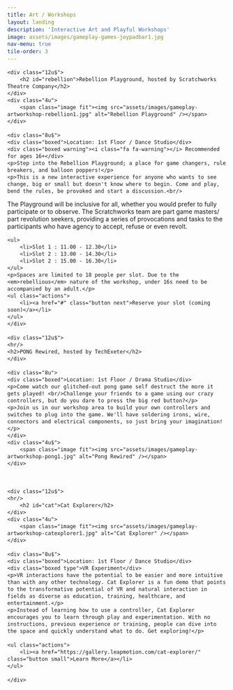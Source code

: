 ```yaml
---
title: Art / Workshops
layout: landing
description: 'Interactive Art and Playful Workshops'
image: assets/images/gameplay-games-joypadbar1.jpg
nav-menu: true
tile-order: 3
---
```


<!-- Main -->
<div id="main">


<!-- One -->
<section id="one">
	<div class="inner">
	<!-- Content -->

<div class="row">
		
	<div class="12u$">
		<h2 id="rebellion">Rebellion Playground, hosted by Scratchworks Theatre Company</h2>
	</div>
	<div class="4u">
		<span class="image fit"><img src="assets/images/gameplay-artworkshop-rebellion1.jpg" alt="Rebellion Playground" /></span>
	</div>
	
	<div class="8u$">
	<div class="boxed">Location: 1st Floor / Dance Studio</div> 
	<div class="boxed warning"><i class="fa fa-warning"></i> Recommended for ages 16+</div>
	<p>Step into the Rebellion Playground; a place for game changers, rule breakers, and balloon poppers!</p>
	<p>This is a new interactive experience for anyone who wants to see change, big or small but doesn't know where to begin. Come and play, bend the rules, be provoked and start a discussion.<br/>
The Playground will be inclusive for all, whether you would prefer to fully participate or to observe. The Scratchworks team are part game masters/ part revolution seekers, providing a series of provocations and tasks to the participants who have agency to accept, refuse or even revolt. </p>

	<ul>
		<li>Slot 1 : 11.00 - 12.30</li>
		<li>Slot 2 : 13.00 - 14.30</li>
		<li>Slot 2 : 15.00 - 16.30</li>
	</ul>
	<p>Spaces are limited to 18 people per slot. Due to the <em>rebellious</em> nature of the workshop, under 16s need to be accompanied by an adult.</p>
	<ul class="actions">
		<li><a href="#" class="button next">Reserve your slot (coming soon)</a></li>
	</ul>
	</div>

	<div class="12u$">
	<hr/>
	<h2>PONG Rewired, hosted by TechExeter</h2>
	</div>
	
	<div class="8u">
	<div class="boxed">Location: 1st Floor / Drama Studio</div>
	<p>Come watch our glitched-out pong game self destruct the more it gets played! <br/>Challenge your friends to a game using our crazy controllers, but do you dare to press the big red button?</p>
	<p>Join us in our workshop area to build your own controllers and switches to plug into the game. We'll have soldering irons, wire, connectors and electrical components, so just bring your imagination!</p>
	</div>
	<div class="4u$">
		<span class="image fit"><img src="assets/images/gameplay-artworkshop-pong1.jpg" alt="Pong Rewired" /></span>
	</div>


			
	<div class="12u$">
	<hr/>
		<h2 id="cat">Cat Explorer</h2>
	</div>
	<div class="4u">
		<span class="image fit"><img src="assets/images/gameplay-artworkshop-catexplorer1.jpg" alt="Cat Explorer" /></span>
	</div>
	
	<div class="8u$">
	<div class="boxed">Location: 1st Floor / Dance Studio</div> 
	<div class="boxed type">VR Experiment</div> 
	<p>VR interactions have the potential to be easier and more intuitive than with any other technology. Cat Explorer is a fun demo that points to the transformative potential of VR and natural interaction in fields as diverse as education, training, healthcare, and entertainment.</p>
	<p>Instead of learning how to use a controller, Cat Explorer encourages you to learn through play and experimentation. With no instructions, previous experience or training, people can dive into the space and quickly understand what to do. Get exploring!</p>

	<ul class="actions">
		<li><a href="https://gallery.leapmotion.com/cat-explorer/" class="button small">Learn More</a></li>
	</ul>
	
	</div>
</div>

</div>
</section>

</div>
